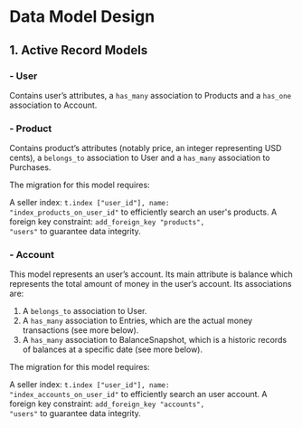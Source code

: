 # Data Model Design

## 1. Active Record Models

### - User

Contains user’s attributes, a <code>has_many</code> association to Products and a <code>has_one</code> association to Account.

### - Product

Contains product’s attributes (notably price, an integer representing USD cents), a <code>belongs_to</code> association to User and a <code>has_many</code> association to Purchases.

The migration for this model requires:

A seller index: <code>t.index ["user_id"], name: "index_products_on_user_id"</code> to efficiently search an user's products.
A foreign key constraint: <code>add_foreign_key "products", "users"</code> to guarantee data integrity.

### - Account

This model represents an user’s account. Its main attribute is balance which represents the total amount of money in the user’s account. Its associations are:

1. A <code>belongs_to</code> association to User.
2. A <code>has_many</code> association to Entries, which are the actual money transactions (see more below).
3. A <code>has_many</code> association to BalanceSnapshot, which is a historic records of balances at a specific date (see more below).

The migration for this model requires:

A seller index: <code>t.index ["user_id"], name: "index_accounts_on_user_id"</code> to efficiently search an user account.
A foreign key constraint: <code>add_foreign_key "accounts", "users"</code> to guarantee data integrity.
